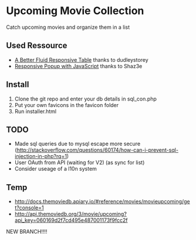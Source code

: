 # Upcoming Movie Collection
Catch upcoming movies and organize them in a list

## Used Ressource
* [A Better Fluid Responsive Table](http://codepen.io/dudleystorey/pen/Geprd) thanks to dudleystorey
* [Responsive Popup with JavaScript](http://codepen.io/Shaz3e/pen/jEZpJW) thanks to Shaz3e

## Install
1. Clone the git repo and enter your db details in sql_con.php
2. Put your own favicons in the favicon folder
3. Run installer.html

## TODO
* Made sql queries due to mysql escape more secure (http://stackoverflow.com/questions/60174/how-can-i-prevent-sql-injection-in-php?rq=1)
* User OAuth from API (waiting for V2) (as sync for list)
* Consider useage of a l10n system

## Temp
* http://docs.themoviedb.apiary.io/#reference/movies/movieupcoming/get?console=1
* http://api.themoviedb.org/3/movie/upcoming?api_key=060169d2f7cd495e487001173f9fcc2f

NEW BRANCH!!!!
